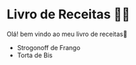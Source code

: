 # Livro de Receitas :woman_cook:

Olá! bem vindo ao meu livro de receitas:wave:

- Strogonoff de Frango
- Torta de Bis


